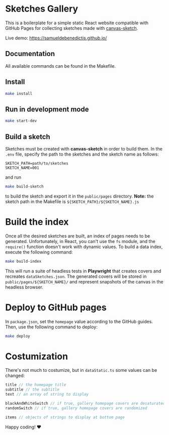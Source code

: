 # Sketches Gallery

This is a boilerplate for a simple static React website compatible with GitHub Pages for collecting sketches made with [canvas-sketch](https://github.com/mattdesl/canvas-sketch).

Live demo: https://samueldebenedictis.github.io/

## Documentation

All available commands can be found in the Makefile.

## Install
```bash
make install
```
## Run in development mode
```bash
make start-dev
```
## Build a sketch
Sketches must be created with **canvas-sketch** in order to build them.
In the `.env` file, specify the path to the sketches and the sketch name as follows:
```env
SKETCH_PATH=path/to/sketches
SKETCH_NAME=001
```
and run
```bash
make build-sketch
```
to build the sketch and export it in the `public/pages` directory.
**Note:** the sketch path in the Makefile is `${SKETCH_PATH}/${SKETCH_NAME}.js`

# Build the index
Once all the desired sketches are built, an index of pages needs to be generated. Unfortunately, in React, you can't use the `fs` module, and the `require()` function doesn't work with dynamic values. To build a data index, execute the following command:
```bash
make build-index
```
This will run a suite of headless tests in **Playwright** that creates covers and recreates `dataSketches.json`.
The generated covers will be stored in `public/pages/${SKETCH_NAME}/` and represent snapshots of the canvas in the headless browser.

# Deploy to GitHub pages
In `package.json`, set the `homepage` value according to the GitHub guides. Then, use the following command to deploy:
```bash
make deploy
```

# Costumization
There's not much to costumize, but in `dataStatic.ts` some values can be changed:

```ts
title // the homepage title
subtitle // the subtitle
text // an array of string to display

blackAndWhiteSwitch // if true, gallery homepage covers are desaturated
randomSwitch // if true, gallery homepage covers are randomized

items // objects of strings to display at bottom page
```

Happy coding! ❤